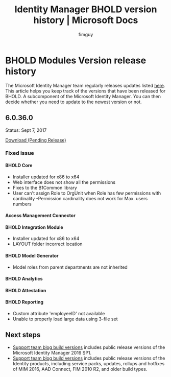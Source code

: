 ﻿---
# required metadata

title: Identity Manager BHOLD version history | Microsoft Docs
description: This article documents the various changes made as part of updates to BHOLD within MIM 2016
keywords:
author: fimguy
ms.author: fimguy
manager: binbin
ms.date: 09/07/2017
ms.topic: reference
ms.prod: identity-manager-2016
ms.service: microsoft-identity-manager
ms.technology: security
ms.assetid:

---

# BHOLD Modules Version release history

The Microsoft Identity Manager team regularly releases updates listed [here](version-history.md). This article helps you keep track of the versions that have been released for BHOLD. A subcomponent of the Microsoft Identity Manager. You can then decide whether you need to update to the newest version or not.

## 6.0.36.0

Status: Sept 7, 2017

[Download (Pending Release)]()

### Fixed issue

#### BHOLD Core
- Installer updated for x86 to x64
- Web interface does not show all the permissions
- Fixes to the B1Common library
- User can't assign Role to OrgUnit when Role has few permissions with cardinality
-Permission cardinality does not work for Max. users numbers
#### Access Management Connector
#### BHOLD Integration Module
- Installer updated for x86 to x64
- LAYOUT folder incorrect location
#### BHOLD Model Generator
- Model roles from parent departments are not inherited
#### BHOLD Analytics
#### BHOLD Attestation
#### BHOLD Reporting
- Custom attribute 'employeeID' not available
- Unable to properly load large data using 3-file set


## Next steps

- [Support team blog build versions](version-history.md) includes public release versions of the Microsoft Identity Manager 2016 SP1.
- [Support team blog build versions](https://blogs.technet.microsoft.com/iamsupport/idmbuildversions/) includes public release versions of the Identity products, including service packs, updates, rollups and hotfixes of MIM 2016, AAD Connect, FIM 2010 R2, and older build types.